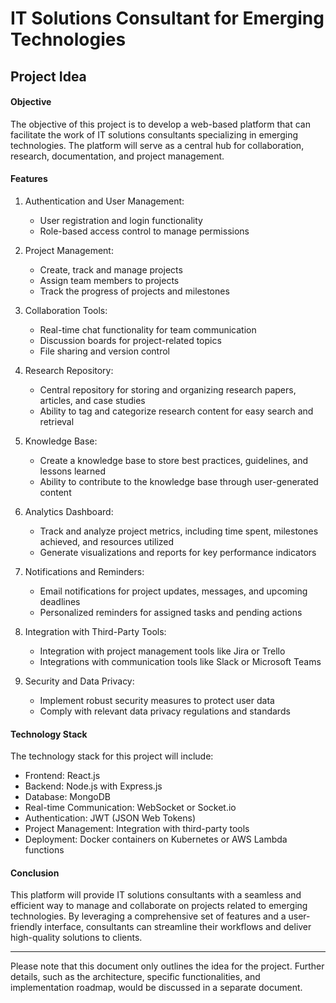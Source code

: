 
# IT Solutions Consultant for Emerging Technologies

## Project Idea

#### Objective

The objective of this project is to develop a web-based platform that can facilitate the work of IT solutions consultants specializing in emerging technologies. The platform will serve as a central hub for collaboration, research, documentation, and project management.

#### Features

1. Authentication and User Management:
   - User registration and login functionality
   - Role-based access control to manage permissions
   
2. Project Management:
   - Create, track and manage projects
   - Assign team members to projects
   - Track the progress of projects and milestones
   
3. Collaboration Tools:
   - Real-time chat functionality for team communication
   - Discussion boards for project-related topics
   - File sharing and version control
   
4. Research Repository:
   - Central repository for storing and organizing research papers, articles, and case studies
   - Ability to tag and categorize research content for easy search and retrieval
   
5. Knowledge Base:
   - Create a knowledge base to store best practices, guidelines, and lessons learned
   - Ability to contribute to the knowledge base through user-generated content
   
6. Analytics Dashboard:
   - Track and analyze project metrics, including time spent, milestones achieved, and resources utilized
   - Generate visualizations and reports for key performance indicators
   
7. Notifications and Reminders:
   - Email notifications for project updates, messages, and upcoming deadlines
   - Personalized reminders for assigned tasks and pending actions
   
8. Integration with Third-Party Tools:
   - Integration with project management tools like Jira or Trello
   - Integrations with communication tools like Slack or Microsoft Teams
   
9. Security and Data Privacy:
   - Implement robust security measures to protect user data
   - Comply with relevant data privacy regulations and standards

#### Technology Stack

The technology stack for this project will include:

- Frontend: React.js
- Backend: Node.js with Express.js
- Database: MongoDB
- Real-time Communication: WebSocket or Socket.io
- Authentication: JWT (JSON Web Tokens)
- Project Management: Integration with third-party tools 
- Deployment: Docker containers on Kubernetes or AWS Lambda functions

#### Conclusion

This platform will provide IT solutions consultants with a seamless and efficient way to manage and collaborate on projects related to emerging technologies. By leveraging a comprehensive set of features and a user-friendly interface, consultants can streamline their workflows and deliver high-quality solutions to clients.

---

Please note that this document only outlines the idea for the project. Further details, such as the architecture, specific functionalities, and implementation roadmap, would be discussed in a separate document.
